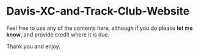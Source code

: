 # Davis-XC-and-Track-Club-Website

Feel free to use any of the contents here, although if you do please **let me know**, and provide credit where it is due.

Thank you and enjoy.